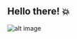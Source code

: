 ## Hello there! 💥 

![alt image](https://instagram.fbma5-1.fna.fbcdn.net/v/t51.29350-15/440806746_1897959130706755_3283560502424400658_n.jpg?stp=dst-jpg_e35&efg=eyJ2ZW5jb2RlX3RhZyI6ImltYWdlX3VybGdlbi4yMzYyeDIzNjIuc2RyLmYyOTM1MC5kZWZhdWx0X2ltYWdlIn0&_nc_ht=instagram.fbma5-1.fna.fbcdn.net&_nc_cat=107&_nc_ohc=EtJaNqkPOf0Q7kNvgFthngx&_nc_gid=ac1b27bd4a6a447db29183bf5918b58b&edm=ALQROFkBAAAA&ccb=7-5&ig_cache_key=MzM1NjM3OTgyNDkwMzU4NDM1NQ%3D%3D.3-ccb7-5&oh=00_AYATberiN63vxm_HPXWt2JQjlye56lu5KyWMXL6HuGPe_A&oe=67168DCE&_nc_sid=fc8dfb)

<!--
**oskarfranzen/oskarfranzen** is a ✨ _special_ ✨ repository because its `README.md` (this file) appears on your GitHub profile.

Here are some ideas to get you started:

- 🔭 I’m currently working on ...
- 🌱 I’m currently learning ...
- 👯 I’m looking to collaborate on ...
- 🤔 I’m looking for help with ...
- 💬 Ask me about ...
- 📫 How to reach me: ...
- 😄 Pronouns: ...
- ⚡ Fun fact: ...
-->
